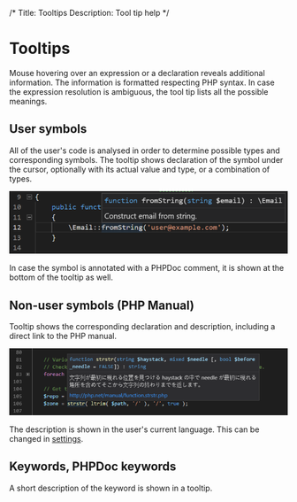 /*
Title: Tooltips
Description: Tool tip help
*/

# Tooltips

Mouse hovering over an expression or a declaration reveals additional information. The information is formatted respecting PHP syntax. In case the expression resolution is ambiguous, the tool tip lists all the possible meanings.

## User symbols

All of the user's code is analysed in order to determine possible types and corresponding symbols. The tooltip shows declaration of the symbol under the cursor, optionally with its actual value and type, or a combination of types.

![Tooltip Help For ](../imgs/tooltip-help-en.png)

In case the symbol is annotated with a PHPDoc comment, it is shown at the bottom of the tooltip as well.

## Non-user symbols (PHP Manual)

Tooltip shows the corresponding declaration and description, including a direct link to the PHP manual.

![Tooltip PHP Help in Japanese](../imgs/tooltip-help-ja.png)

The description is shown in the user's current language. This can be changed in [settings](../configuration).

## Keywords, PHPDoc keywords

A short description of the keyword is shown in a tooltip.
